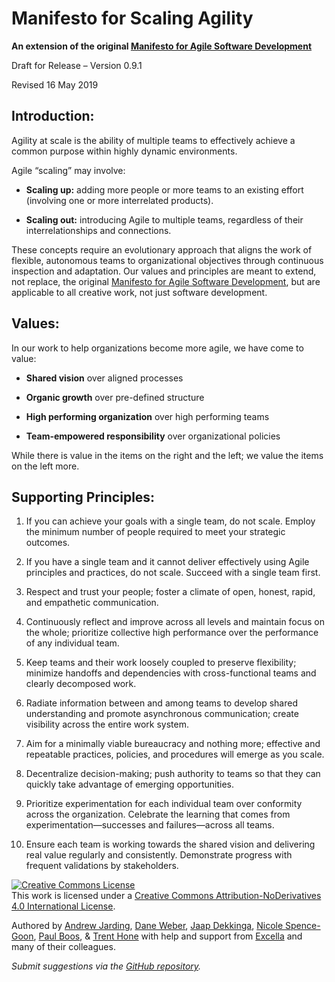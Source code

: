 # Manifesto for Scaling Agility
**An extension of the original [Manifesto for Agile Software Development](http://agilemanifesto.org/)**

Draft for Release – Version 0.9.1

Revised 16 May 2019

## Introduction:

Agility at scale is the ability of multiple teams to effectively achieve a common purpose within highly dynamic environments.

Agile “scaling” may involve:

* **Scaling up:** adding more people or more teams to an existing effort (involving one or more interrelated products).

* **Scaling out:** introducing Agile to multiple teams, regardless of their interrelationships and connections.

These concepts require an evolutionary approach that aligns the work of flexible, autonomous teams to organizational objectives through continuous inspection and adaptation. Our values and principles are meant to extend, not replace, the original [Manifesto for Agile Software Development](http://agilemanifesto.org/), but are applicable to all creative work, not just software development.

## Values:

In our work to help organizations become more agile, we have come to value:

* **Shared vision** over aligned processes

* **Organic growth** over pre-defined structure

* **High performing organization** over high performing teams

* **Team-empowered responsibility** over organizational policies

While there is value in the items on the right and the left; we value the items on the left more.

## Supporting Principles:

1. If you can achieve your goals with a single team, do not scale. Employ the minimum number of people required to meet your strategic outcomes.

2. If you have a single team and it cannot deliver effectively using Agile principles and practices, do not scale. Succeed with a single team first.

3. Respect and trust your people; foster a climate of open, honest, rapid, and empathetic communication.

4. Continuously reflect and improve across all levels and maintain focus on the whole; prioritize collective high performance over the performance of any individual team.

5. Keep teams and their work loosely coupled to preserve flexibility; minimize handoffs and dependencies with cross-functional teams and clearly decomposed work.

6. Radiate information between and among teams to develop shared understanding and promote asynchronous communication; create visibility across the entire work system.

7. Aim for a minimally viable bureaucracy and nothing more; effective and repeatable practices, policies, and procedures will emerge as you scale.

8. Decentralize decision-making; push authority to teams so that they can quickly take advantage of emerging opportunities.

9. Prioritize experimentation for each individual team over conformity across the organization. Celebrate the learning that comes from experimentation—successes and failures—across all teams.

10. Ensure each team is working towards the shared vision and delivering real value regularly and consistently. Demonstrate progress with frequent validations by stakeholders.

<a rel="license" href="http://creativecommons.org/licenses/by-nd/4.0/"><img alt="Creative Commons License" style="border-width:0" src="https://i.creativecommons.org/l/by-nd/4.0/88x31.png" /></a><br />This work is licensed under a <a rel="license" href="http://creativecommons.org/licenses/by-nd/4.0/">Creative Commons Attribution-NoDerivatives 4.0 International License</a>.

Authored by
[Andrew Jarding](https://www.linkedin.com/in/andrewjarding/),
[Dane Weber](https://www.linkedin.com/in/daneweber/),
[Jaap Dekkinga](https://www.linkedin.com/in/jaap-dekkinga/),
[Nicole Spence-Goon](https://www.linkedin.com/in/nicole-spence-goon-5068871/),
[Paul Boos](https://www.linkedin.com/in/paulboos/),
& [Trent Hone](https://www.linkedin.com/in/trent-hone-5a42775/)
with help and support from [Excella](https://www.excella.com) and many of their colleagues.

_Submit suggestions via the [GitHub repository](https://github.com/manifestoforscalingagility/ManifestoForScalingAgility.github.io)._
